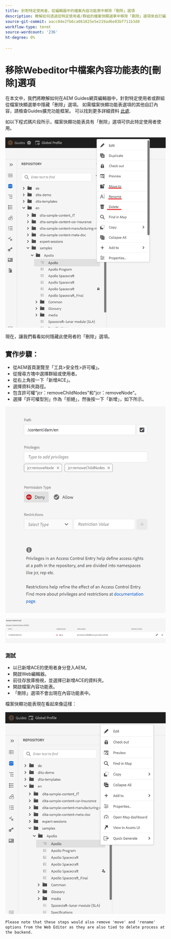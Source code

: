 ```yaml
---
title: 針對特定使用者，從編輯器中的檔案內容功能表中移除「刪除」選項
description: 瞭解如何透過從特定使用者/群組的檔案快顯選單中移除「刪除」選項來自訂編輯器
source-git-commit: aacc04e2fb6ca061825e5e219ad6e03bf711b3d0
workflow-type: tm+mt
source-wordcount: '236'
ht-degree: 0%

---
```



# 移除Webeditor中檔案內容功能表的[刪除]選項

在本文中，我們將瞭解如何在AEM Guides網頁編輯器中，針對特定使用者或群組從檔案快顯選單中隱藏「刪除」選項。 如需檔案快顯功能表選項的其他自訂內容，請檢查Guides擴充功能框架。 可以找到更多詳細資料 [此處](https://github.com/adobe/guides-extension/tree/main).

如以下程式碼片段所示，檔案快顯功能表具有「刪除」選項可供此特定使用者使用。

![含刪除功能的檔案內容功能表](../../../assets/authoring/file-contextmenu-Delete.png)

現在，讓我們看看如何隱藏此使用者的「刪除」選項。

## 實作步驟：

- 從AEM首頁瀏覽至「工具>安全性>許可權」。
- 從搜尋方塊中選擇群組或使用者。
- 從右上角按一下「新增ACE」。
- 選擇資料夾路徑。
- 包含許可權&quot;jcr：removeChildNodes&quot;和&quot;jcr：removeNode&quot;。
- 選擇「許可權型別」作為「拒絕」，然後按一下「新增」，如下所示。

![使用者許可權拒絕ACE](../../../assets/authoring/permission-ACE-Delete.png)

![許可權中的存取控制清單](../../../assets/authoring/delete-acl.png)

### 測試

- 以已新增ACE的使用者身分登入AEM。
- 開啟Web編輯器。
- 前往存放庫檢視，並選擇已新增ACE的資料夾。
- 開啟檔案內容功能表。
- 「刪除」選項不會出現在內容功能表中。

檔案快顯功能表現在看起來像這樣：

![檔案內容功能表（不含Delete）](../../../assets/authoring/file-contextmenu-Delete-removed.png)

```
Please note that these steps would also remove 'move' and 'rename' options from the Web Editor as they are also tied to delete process at the backend.
```
